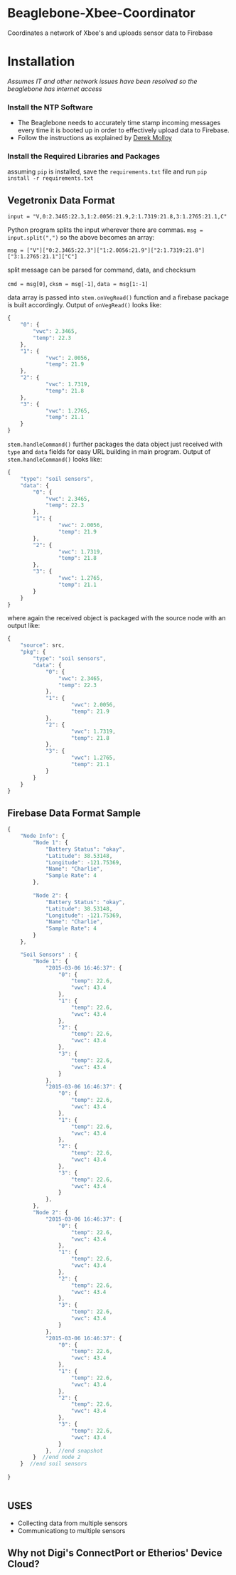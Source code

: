 # Beaglebone-Xbee-Coordinator
Coordinates a network of Xbee's and uploads sensor data to Firebase

# Installation
*Assumes IT and other network issues have been resolved so the beaglebone has internet access*

### Install the NTP Software
* The Beaglebone needs to accurately time stamp incoming messages every time it is booted up in order to effectively upload data to Firebase.
* Follow the instructions as explained by [Derek Molloy](http://derekmolloy.ie/automatically-setting-the-beaglebone-black-time-using-ntp/)

### Install the Required Libraries and Packages
assuming `pip` is installed, save the `requirements.txt` file and run `pip install -r requirements.txt`

## Vegetronix Data Format
`input = "V,0:2.3465:22.3,1:2.0056:21.9,2:1.7319:21.8,3:1.2765:21.1,C"`

Python program splits the input wherever there are commas. `msg = input.split(",")` so the above becomes an array: 

`msg = ["V"]["0:2.3465:22.3"]["1:2.0056:21.9"]["2:1.7319:21.8"]["3:1.2765:21.1"]["C"]`

split message can be parsed for command, data, and checksum

`cmd = msg[0]`,
`cksm = msg[-1]`,
`data = msg[1:-1]`

data array is passed into `stem.onVegRead()` function and a firebase package is built accordingly.  Output of `onVegRead()` looks like: 

```javascript
{
	"0": {
		"vwc": 2.3465,
		"temp": 22.3
	},
	"1": {
	    	"vwc": 2.0056,
	    	"temp": 21.9
	},
	"2": {
	    	"vwc": 1.7319,
	    	"temp": 21.8
	},
	"3": {
	    	"vwc": 1.2765,
	    	"temp": 21.1
	}
}
```


`stem.handleCommand()` further packages the data object just received with `type` and `data` fields for easy URL building in main program.  Output of `stem.handleCommand()` looks like:

```javascript
{
	"type": "soil sensors",
	"data": {
		"0": {
			"vwc": 2.3465,
			"temp": 22.3
		},
		"1": {
		    	"vwc": 2.0056,
		    	"temp": 21.9
		},
		"2": {
		    	"vwc": 1.7319,
		    	"temp": 21.8
		},
		"3": {
		    	"vwc": 1.2765,
		    	"temp": 21.1
		}
	}
}
```

where again the received object is packaged with the source node with an output like:

```javascript
{
	"source": src,
	"pkg": {
		"type": "soil sensors",
		"data": {
			"0": {
				"vwc": 2.3465,
				"temp": 22.3
			},
			"1": {
			    	"vwc": 2.0056,
			    	"temp": 21.9
			},
			"2": {
			    	"vwc": 1.7319,
			    	"temp": 21.8
			},
			"3": {
			    	"vwc": 1.2765,
			    	"temp": 21.1
			}
		}
	}
}
```

## Firebase Data Format Sample
```javascript
{	
	"Node Info": {
		"Node 1": {
			"Battery Status": "okay",
			"Latitude": 38.53148,
			"Longitude": -121.75369,
			"Name": "Charlie",
			"Sample Rate": 4
		},
		
		"Node 2": {
			"Battery Status": "okay",
			"Latitude": 38.53148,
			"Longitude": -121.75369,
			"Name": "Charlie",
			"Sample Rate": 4
		}
	},

	"Soil Sensors" : { 
		"Node 1": {
			"2015-03-06 16:46:37": {
				"0": {
					"temp": 22.6,
					"vwc": 43.4
				},
				"1": {
					"temp": 22.6,
					"vwc": 43.4
				},
				"2": {
					"temp": 22.6,
					"vwc": 43.4
				},
				"3": {
					"temp": 22.6,
					"vwc": 43.4
				}
			},
			"2015-03-06 16:46:37": {
				"0": {
					"temp": 22.6,
					"vwc": 43.4
				},
				"1": {
					"temp": 22.6,
					"vwc": 43.4
				},
				"2": {
					"temp": 22.6,
					"vwc": 43.4
				},
				"3": {
					"temp": 22.6,
					"vwc": 43.4
				}
			},
		},
		"Node 2": {
			"2015-03-06 16:46:37": {
				"0": {
					"temp": 22.6,
					"vwc": 43.4
				},
				"1": {
					"temp": 22.6,
					"vwc": 43.4
				},
				"2": {
					"temp": 22.6,
					"vwc": 43.4
				},
				"3": {
					"temp": 22.6,
					"vwc": 43.4
				}
			},
			"2015-03-06 16:46:37": {
				"0": {
					"temp": 22.6,
					"vwc": 43.4
				},
				"1": {
					"temp": 22.6,
					"vwc": 43.4
				},
				"2": {
					"temp": 22.6,
					"vwc": 43.4
				},
				"3": {
					"temp": 22.6,
					"vwc": 43.4
				}
			},  //end snapshot
		}  //end node 2
	}  //end soil sensors
	
}
	
```

## USES
* Collecting data from multiple sensors
* Communicationg to multiple sensors

## Why not Digi's ConnectPort or Etherios' Device Cloud?

